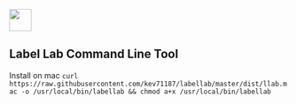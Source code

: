 <div>
  <img src="https://s3.amazonaws.com/labellab/logo.png" width="40px" height="40px">
</div>
<h2>Label Lab Command Line Tool</h2>

Install on mac
`curl https://raw.githubusercontent.com/kev71187/labellab/master/dist/llab.mac -o /usr/local/bin/labellab && chmod a+x /usr/local/bin/labellab`
